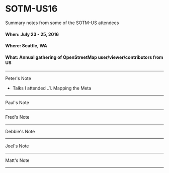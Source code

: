 # SOTM-US16

Summary notes from some of the SOTM-US attendees

#### When: July 23 - 25, 2016
#### Where: Seattle, WA
#### What: Annual gathering of OpenStreetMap user/viewer/contributors from US

---
Peter's Note
* Talks I attended
..1. Mapping the Meta


---
Paul's Note

---
Fred's Note

---
Debbie's Note

---
Joel's Note

---
Matt's Note

---
